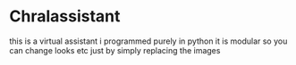 # Chralassistant
this is a virtual assistant i programmed purely in python it is modular so you can change looks etc just by simply replacing the images
